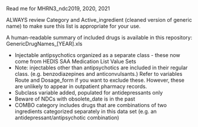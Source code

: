 Read me for MHRN3_ndc2019, 2020, 2021

ALWAYS review Category and Active_ingredient (cleaned version of generic name) to make sure this list is appropriate for your use.

A human-readable summary of included drugs is available in this repository: GenericDrugNames_[YEAR].xls
 

* Injectable antipsychotics organized as a separate class - these now come from HEDIS SAA Medication List Value Sets
* Note: injectables other than antipsychotics are included in their regular class. (e.g. benzodiazepines and anticonvulsants.)  Refer to variables Route and Dosage_form if you want to exclude these. However, these are unlikely to appear in outpatient pharmacy records.
* Subclass variable added, populated for antidepressants only
* Beware of NDCs with obsolete_date is in the past
* COMBO category includes drugs that are combinations of two ingredients categorized separately in this data set (e.g. an antidepressant/antipsychotic combination)




